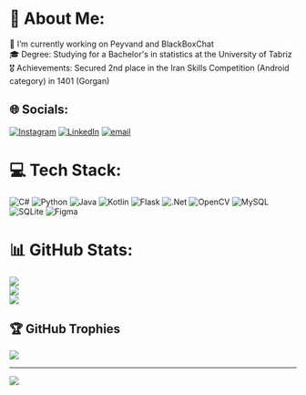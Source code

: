 # 💫 About Me:
🔭 I’m currently working on Peyvand and BlackBoxChat<br>🎓 Degree: Studying for a Bachelor's in statistics at the University of Tabriz<br>🎖️ Achievements: Secured 2nd place in the Iran Skills Competition (Android category) in 1401 (Gorgan)<br>


## 🌐 Socials:
[![Instagram](https://img.shields.io/badge/Instagram-%23E4405F.svg?logo=Instagram&logoColor=white)](https://instagram.com/hadiagdam0) [![LinkedIn](https://img.shields.io/badge/LinkedIn-%230077B5.svg?logo=linkedin&logoColor=white)](https://linkedin.com/in/hadiagdam) [![email](https://img.shields.io/badge/Email-D14836?logo=gmail&logoColor=white)](mailto:hadiagdam0@gmail.com) 

# 💻 Tech Stack:
![C#](https://img.shields.io/badge/c%23-%23239120.svg?style=plastic&logo=csharp&logoColor=white) ![Python](https://img.shields.io/badge/python-3670A0?style=plastic&logo=python&logoColor=ffdd54) ![Java](https://img.shields.io/badge/java-%23ED8B00.svg?style=plastic&logo=openjdk&logoColor=white) ![Kotlin](https://img.shields.io/badge/kotlin-%237F52FF.svg?style=plastic&logo=kotlin&logoColor=white) ![Flask](https://img.shields.io/badge/flask-%23000.svg?style=plastic&logo=flask&logoColor=white) ![.Net](https://img.shields.io/badge/.NET-5C2D91?style=plastic&logo=.net&logoColor=white) ![OpenCV](https://img.shields.io/badge/opencv-%23white.svg?style=plastic&logo=opencv&logoColor=white) ![MySQL](https://img.shields.io/badge/mysql-4479A1.svg?style=plastic&logo=mysql&logoColor=white) ![SQLite](https://img.shields.io/badge/sqlite-%2307405e.svg?style=plastic&logo=sqlite&logoColor=white) ![Figma](https://img.shields.io/badge/figma-%23F24E1E.svg?style=plastic&logo=figma&logoColor=white)
# 📊 GitHub Stats:
![](https://github-readme-stats.vercel.app/api?username=HadiAgdam&theme=dark&hide_border=false&include_all_commits=true&count_private=true)<br/>
![](https://github-readme-streak-stats.herokuapp.com/?user=HadiAgdam&theme=dark&hide_border=false)<br/>
![](https://github-readme-stats.vercel.app/api/top-langs/?username=HadiAgdam&theme=dark&hide_border=false&include_all_commits=true&count_private=true&layout=compact)

## 🏆 GitHub Trophies
![](https://github-profile-trophy.vercel.app/?username=HadiAgdam&theme=radical&no-frame=false&no-bg=true&margin-w=4)

---
[![](https://visitcount.itsvg.in/api?id=HadiAgdam&icon=0&color=3)](https://visitcount.itsvg.in)

<!-- Proudly created with GPRM ( https://gprm.itsvg.in ) -->
